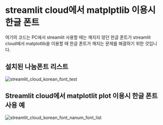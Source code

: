 # streamlit cloud에서 matplptlib 이용시 한글 폰트

여기의 코드는 PC에서 streamlit 사용할 때는 깨지지 않던 한글 폰트가
streamlit cloud에서 matplotlib을 이용할 때 한글 폰트가 깨지는 문제를 
해결하기 위한 것입니다.

## 설치된 나눔폰트 리스트 
![streamlit_cloud_korean_font_test](https://user-images.githubusercontent.com/10408785/211429409-5c0e0843-42aa-440d-af7c-5f81b0374592.png)

## Streamlit cloud에서 matplotlit plot 이용시 한글 폰트 사용 예
![streamlit_cloud_korean_font_nanum_font_list](https://user-images.githubusercontent.com/10408785/211429428-bf3e458c-e7cd-4059-865f-493b14a31307.png)
